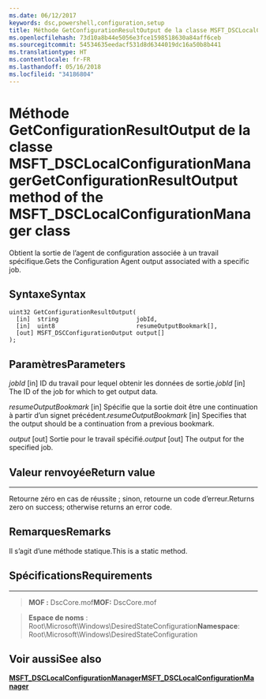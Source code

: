 ```yaml
---
ms.date: 06/12/2017
keywords: dsc,powershell,configuration,setup
title: Méthode GetConfigurationResultOutput de la classe MSFT_DSCLocalConfigurationManager
ms.openlocfilehash: 73d10a8b44e5056e3fce1598518630a84aff6ceb
ms.sourcegitcommit: 54534635eedacf531d8d6344019dc16a50b8b441
ms.translationtype: HT
ms.contentlocale: fr-FR
ms.lasthandoff: 05/16/2018
ms.locfileid: "34186804"
---
```

# <a name="getconfigurationresultoutput-method-of-the-msftdsclocalconfigurationmanager-class"></a><span data-ttu-id="f9358-103">Méthode GetConfigurationResultOutput de la classe MSFT_DSCLocalConfigurationManager</span><span class="sxs-lookup"><span data-stu-id="f9358-103">GetConfigurationResultOutput method of the MSFT_DSCLocalConfigurationManager class</span></span>

<span data-ttu-id="f9358-104">Obtient la sortie de l’agent de configuration associée à un travail spécifique.</span><span class="sxs-lookup"><span data-stu-id="f9358-104">Gets the Configuration Agent output associated with a specific job.</span></span>

<a name="syntax"></a><span data-ttu-id="f9358-105">Syntaxe</span><span class="sxs-lookup"><span data-stu-id="f9358-105">Syntax</span></span>
------

```mof
uint32 GetConfigurationResultOutput(
  [in]  string                      jobId,
  [in]  uint8                       resumeOutputBookmark[],
  [out] MSFT_DSCConfigurationOutput output[]
);
```

<a name="parameters"></a><span data-ttu-id="f9358-106">Paramètres</span><span class="sxs-lookup"><span data-stu-id="f9358-106">Parameters</span></span>
----------

<span data-ttu-id="f9358-107">*jobId* \[in\] ID du travail pour lequel obtenir les données de sortie.</span><span class="sxs-lookup"><span data-stu-id="f9358-107">*jobId* \[in\] The ID of the job for which to get output data.</span></span>

<span data-ttu-id="f9358-108">*resumeOutputBookmark* \[in\] Spécifie que la sortie doit être une continuation à partir d’un signet précédent.</span><span class="sxs-lookup"><span data-stu-id="f9358-108">*resumeOutputBookmark* \[in\] Specifies that the output should be a continuation from a previous bookmark.</span></span>

<span data-ttu-id="f9358-109">*output* \[out\] Sortie pour le travail spécifié.</span><span class="sxs-lookup"><span data-stu-id="f9358-109">*output* \[out\] The output for the specified job.</span></span>

## <a name="return-value"></a><span data-ttu-id="f9358-110">Valeur renvoyée</span><span class="sxs-lookup"><span data-stu-id="f9358-110">Return value</span></span>
------------

<span data-ttu-id="f9358-111">Retourne zéro en cas de réussite ; sinon, retourne un code d’erreur.</span><span class="sxs-lookup"><span data-stu-id="f9358-111">Returns zero on success; otherwise returns an error code.</span></span>

## <a name="remarks"></a><span data-ttu-id="f9358-112">Remarques</span><span class="sxs-lookup"><span data-stu-id="f9358-112">Remarks</span></span>

<span data-ttu-id="f9358-113">Il s’agit d’une méthode statique.</span><span class="sxs-lookup"><span data-stu-id="f9358-113">This is a static method.</span></span>

## <a name="requirements"></a><span data-ttu-id="f9358-114">Spécifications</span><span class="sxs-lookup"><span data-stu-id="f9358-114">Requirements</span></span>
------------
><span data-ttu-id="f9358-115">**MOF :** DscCore.mof</span><span class="sxs-lookup"><span data-stu-id="f9358-115">**MOF:** DscCore.mof</span></span>

><span data-ttu-id="f9358-116">**Espace de noms** : Root\Microsoft\Windows\DesiredStateConfiguration</span><span class="sxs-lookup"><span data-stu-id="f9358-116">**Namespace**: Root\Microsoft\Windows\DesiredStateConfiguration</span></span>


## <a name="see-also"></a><span data-ttu-id="f9358-117">Voir aussi</span><span class="sxs-lookup"><span data-stu-id="f9358-117">See also</span></span>


[<span data-ttu-id="f9358-118">**MSFT_DSCLocalConfigurationManager**</span><span class="sxs-lookup"><span data-stu-id="f9358-118">**MSFT_DSCLocalConfigurationManager**</span></span>](msft-dsclocalconfigurationmanager.md)